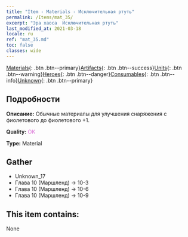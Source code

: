 ```yaml
---
title: "Item - Materials - Исключительная ртуть"
permalink: /Items/mat_35/
excerpt: "Эра хаоса  Исключительная ртуть"
last_modified_at: 2021-03-18
locale: ru
ref: "mat_35.md"
toc: false
classes: wide
---
```

 [Materials](/ru/Items/){: .btn .btn--primary}[Artifacts](/ru/Items/Artifacts/){: .btn .btn--success}[Units](/ru/Items/Units/){: .btn .btn--warning}[Heroes](/ru/Items/Heroes/){: .btn .btn--danger}[Consumables](/ru/Items/Consumables/){: .btn .btn--info}[Unknown](/ru/Items/Unknown/){: .btn .btn--primary}

## Подробности
 **Описание:** Обычные материалы для улучшения снаряжения c фиолетового до фиолетового +1.

 **Quality:** <span style="color: #DA70D6">OK</span>

 **Type:** Material

## Gather

*    Unknown_17 
*    Глава 10 (Маршленд) -> 10-3 
*    Глава 10 (Маршленд) -> 10-6 
*    Глава 10 (Маршленд) -> 10-9 

## This item contains:

  None

